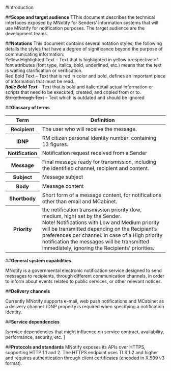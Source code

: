 ﻿#Introduction

##**Scope and target audience**
TThis document describes the technical interfaces exposed by MNotify for Senders’ information systems that will use MNotify for notification purposes. The target audience are the development teams.

##**Notations**
This document contains several notation styles; the following details the styles that have a degree of significance beyond the purpose of communicating information:
<br><span class="highlight-text-yellow">Yellow Highlighted Text</span> – Text that is highlighted in yellow irrespective of font attributes (font type, italics, bold, underlined, etc.) means that the text is waiting clarification or verification.
<br><span class="red-bold-text">Red Bold Text</span> – Text that is red in color and bold, defines an important piece of information that must be read.
<br>***Italic Bold Text*** – Text that is bold and italic detail actual information or scripts that need to be executed, created, and copied from or to.
<br>~~Strikethrough Text~~ – Text which is outdated and should be ignored

##**Glossary of terms**

<table>
    <thead>
         <tr>
            <th><strong>Term</strong></th>
            <th><strong>Definition</strong></th>
        </tr>
    </thead>
    <tbody>
        <tr>
            <th><strong>Recipient</strong></th>
            <td>The user who will receive the message.</td>
        </tr>
        <tr>
            <th><strong>IDNP</strong></th>
            <td>RM citizen personal identity number, containing 13 figures.</td>
        </tr>
        <tr>
            <th><strong>Notification</strong></th>
            <td>Notification request received from a Sender</td>
        </tr>
        <tr>
            <th><strong>Message</strong></th>
            <td>Final message ready for transmission, including the identified channel, recipient and content.</td>
        </tr>
        <tr>
            <th><strong>Subject</strong></th>
            <td>Message subject</td>
        </tr>
        <tr>
            <th><strong>Body</strong></th>
            <td>Message content</td>
        </tr>
        <tr>
            <th><strong>Shortbody</strong></th>
            <td>Short form of a message content, for notifications other than email and MCabinet.</td>
        </tr>
        <tr>
            <th><strong>Priority</strong></th>
            <td>the notification transmission priority (low, medium, high) set by the Sender.
            <br>Note! Notifications with Low and Medium priority will be transmitted depending on the Recipient’s preferences per channel. In case of a High priority notification the messages will be transmitted immediately, ignoring the Recipients’ priorities. </td>
        </tr>
    </tbody>
</table>

##**General system capabilities**

MNotify is a governmental electronic notification service designed to send messages to recipients, through different communication channels, in order to inform about events related to public services, or other relevant notices.

##**Delivery channels**

Currently MNotify supports e-mail, web push notifications and MCabinet as a delivery channel.  IDNP property is required when specifying a notification identity.

##**Service dependencies**

<span class="highlight-text-yellow">[service dependencies that might influence on service contract, availability, performance, security, etc. ]<span>

##**Protocols and standards**
MNotify exposes its APIs over HTTPS, supporting HTTP 1.1 and 2. The HTTPS endpoint uses
TLS 1.2 and higher and requires authentication through client certificates (encoded in X.509 v3
format).